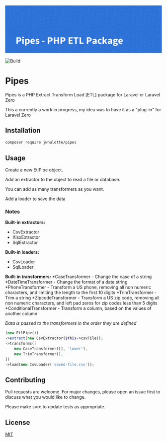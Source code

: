 ![Banner](.github/images/pipes_banner.png)

![Build](https://github.com/jwhulette/pipes/workflows/Tests/badge.svg)

# Pipes

Pipes is a PHP Extract Transform Load [ETL] package for Laravel or Laravel Zero

This a currently a work in progress, my idea was to have it as a "plug-in" for Laravel Zero

## Installation

```bash
composer require jwhulette/pipes
```

## Usage

Create a new EtlPipe object.

Add an extractor to the object to read a file or database.

You can add as many transformers as you want.

Add a loader to save the data

### Notes
**Built-in extractors:**
* CsvExtractor
* XlsxExtractor
* SqlExtractor

**Built-in loaders:**
* CsvLoader
* SqlLoader

**Built-in transformers:**
*CaseTransformer - Change the case of a string
*DateTimeTransformer - Change the format of a date string
*PhoneTransformer - Transform a US phone, removing all non numeric characters, and limiting the length to the first 10 digits
*TrimTransformer - Trim a string
*ZipcodeTransformer - Transform a US zip code, removing all non numeric characters, and left pad zeros for zip codes less than 5 digits
*ConditionalTransformer - Transform a column, based on the values of another column

*Data is passed to the transformers in the order they are defined*

```php
(new EtlPipe())
->extract(new CsvExtractor($this->csvFile));
->transforms([
    new CaseTransformer([], 'lower'),
    new TrimTransformer(),
])
->load(new CsvLoader('saved-file.csv'));
```

## Contributing

Pull requests are welcome. For major changes, please open an issue first to discuss what you would like to change.

Please make sure to update tests as appropriate.

## License

[MIT](https://choosealicense.com/licenses/mit/)
